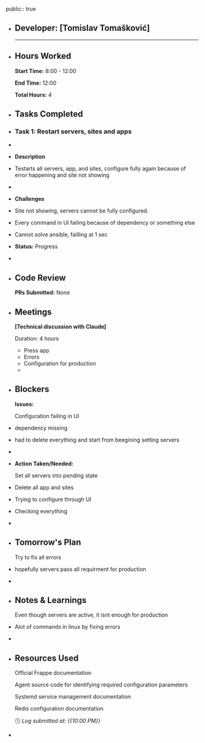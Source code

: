 public:: true

- ## Developer: [Tomislav Tomašković]
  
  ---
- ## Hours Worked
  
  **Start Time:** 8:00 - 12:00
  
  **End Time:** 12:00
  
  **Total Hours:** 4
- ## Tasks Completed
- ### Task 1: Restart servers, sites and apps
-
- **Description**
- Testarts all servers, app, and sites, configure fully again because of error happening and site not showing
-
- **Challenges**
- Site not showing, servers cannot be fully configured.
- Every command in UI failing because of dependency or something else
- Cannot solve ansible, failling at 1 sec
- **Status:** Progress
-
- ## Code Review
  
  **PRs Submitted:** None
- ## Meetings
  
  **[Technical discussion with Claude]**
  
  Duration: 4 hours
	- Press app
	- Errors
	- Configuration for production
	-
- ## Blockers
  
  **Issues:**
  
  Configuration failing in UI
- dependency missing
- had to delete everything and start from beegining setting servers
-
- **Action Taken/Needed:**
  
  Set all servers into pending state
- Delete all app and sites
- Trying to configure through UI
- Checking everything
-
- ## Tomorrow's Plan
  
  Try to fix all errors
- hopefully servers pass all requirment for production
-
- ## Notes & Learnings
  
  Even though servers are active, it isnt enough for production
- Alot of commands in linux by fixing errors
-
- ## Resources Used
  
  Official Frappe documentation
  
  Agent source code for identifying required configuration parameters
  
  Systemd service management documentation
  
  Redis configuration documentation
  
  🕓 *Log submitted at: {{10:00 PM}}*
-